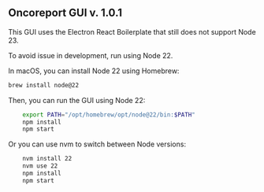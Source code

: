 ## Oncoreport GUI v. 1.0.1

This GUI uses the Electron React Boilerplate that still does not support Node 23.

To avoid issue in development, run using Node 22.

In macOS, you can install Node 22 using Homebrew:

```bash
brew install node@22
```

Then, you can run the GUI using Node 22:

```bash
    export PATH="/opt/homebrew/opt/node@22/bin:$PATH"
    npm install
    npm start
```
Or you can use nvm to switch between Node versions:

```bash
    nvm install 22
    nvm use 22
    npm install
    npm start
```